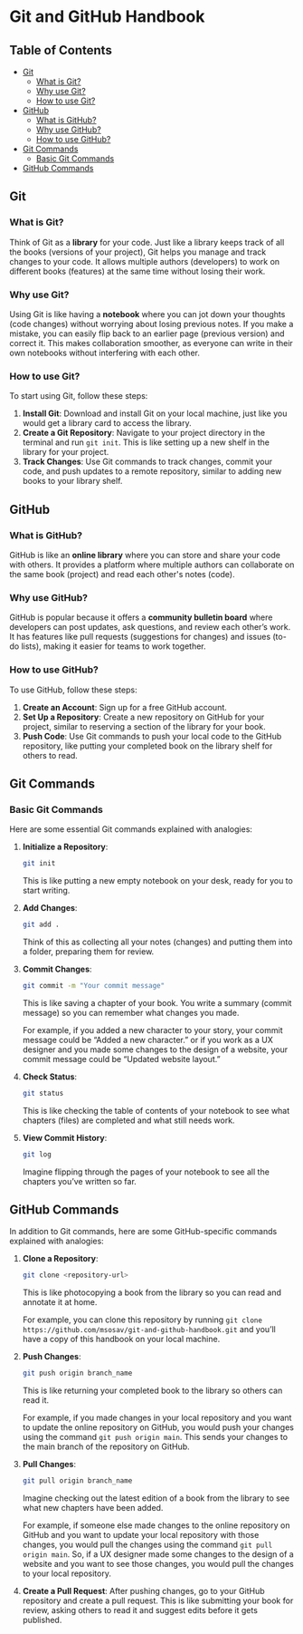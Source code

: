 # Git and GitHub Handbook <!-- omit in toc -->

## Table of Contents <!-- omit in toc -->

- [Git](#git)
  - [What is Git?](#what-is-git)
  - [Why use Git?](#why-use-git)
  - [How to use Git?](#how-to-use-git)
- [GitHub](#github)
  - [What is GitHub?](#what-is-github)
  - [Why use GitHub?](#why-use-github)
  - [How to use GitHub?](#how-to-use-github)
- [Git Commands](#git-commands)
  - [Basic Git Commands](#basic-git-commands)
- [GitHub Commands](#github-commands)

## Git

### What is Git?

Think of Git as a **library** for your code. Just like a library keeps track of all the books (versions of your project), Git helps you manage and track changes to your code. It allows multiple authors (developers) to work on different books (features) at the same time without losing their work.

### Why use Git?

Using Git is like having a **notebook** where you can jot down your thoughts (code changes) without worrying about losing previous notes. If you make a mistake, you can easily flip back to an earlier page (previous version) and correct it. This makes collaboration smoother, as everyone can write in their own notebooks without interfering with each other.

### How to use Git?

To start using Git, follow these steps:

1. **Install Git**: Download and install Git on your local machine, just like you would get a library card to access the library.
2. **Create a Git Repository**: Navigate to your project directory in the terminal and run `git init`. This is like setting up a new shelf in the library for your project.
3. **Track Changes**: Use Git commands to track changes, commit your code, and push updates to a remote repository, similar to adding new books to your library shelf.

## GitHub

### What is GitHub?

GitHub is like an **online library** where you can store and share your code with others. It provides a platform where multiple authors can collaborate on the same book (project) and read each other's notes (code).

### Why use GitHub?

GitHub is popular because it offers a **community bulletin board** where developers can post updates, ask questions, and review each other’s work. It has features like pull requests (suggestions for changes) and issues (to-do lists), making it easier for teams to work together.

### How to use GitHub?

To use GitHub, follow these steps:

1. **Create an Account**: Sign up for a free GitHub account.
2. **Set Up a Repository**: Create a new repository on GitHub for your project, similar to reserving a section of the library for your book.
3. **Push Code**: Use Git commands to push your local code to the GitHub repository, like putting your completed book on the library shelf for others to read.

## Git Commands

### Basic Git Commands

Here are some essential Git commands explained with analogies:

1. **Initialize a Repository**:

   ```bash
   git init
   ```

   This is like putting a new empty notebook on your desk, ready for you to start writing.

2. **Add Changes**:

   ```bash
   git add .
   ```

   Think of this as collecting all your notes (changes) and putting them into a folder, preparing them for review.

3. **Commit Changes**:

   ```bash
   git commit -m "Your commit message"
   ```

   This is like saving a chapter of your book. You write a summary (commit message) so you can remember what changes you made.

   For example, if you added a new character to your story, your commit message could be “Added a new character.” or if you work as a UX designer and you made some changes to the design of a website, your commit message could be “Updated website layout.”

4. **Check Status**:

   ```bash
   git status
   ```

   This is like checking the table of contents of your notebook to see what chapters (files) are completed and what still needs work.

5. **View Commit History**:

   ```bash
   git log
   ```

   Imagine flipping through the pages of your notebook to see all the chapters you’ve written so far.

## GitHub Commands

In addition to Git commands, here are some GitHub-specific commands explained with analogies:

1. **Clone a Repository**:

   ```bash
   git clone <repository-url>
   ```

   This is like photocopying a book from the library so you can read and annotate it at home.

   For example, you can clone this repository by running `git clone https://github.com/msosav/git-and-github-handbook.git` and you’ll have a copy of this handbook on your local machine.

2. **Push Changes**:

   ```bash
   git push origin branch_name
   ```

   This is like returning your completed book to the library so others can read it.

   For example, if you made changes in your local repository and you want to update the online repository on GitHub, you would push your changes using the command `git push origin main`. This sends your changes to the main branch of the repository on GitHub.

3. **Pull Changes**:

   ```bash
   git pull origin branch_name
   ```

   Imagine checking out the latest edition of a book from the library to see what new chapters have been added.

   For example, if someone else made changes to the online repository on GitHub and you want to update your local repository with those changes, you would pull the changes using the command `git pull origin main`. So, if a UX designer made some changes to the design of a website and you want to see those changes, you would pull the changes to your local repository.

4. **Create a Pull Request**: After pushing changes, go to your GitHub repository and create a pull request. This is like submitting your book for review, asking others to read it and suggest edits before it gets published.
